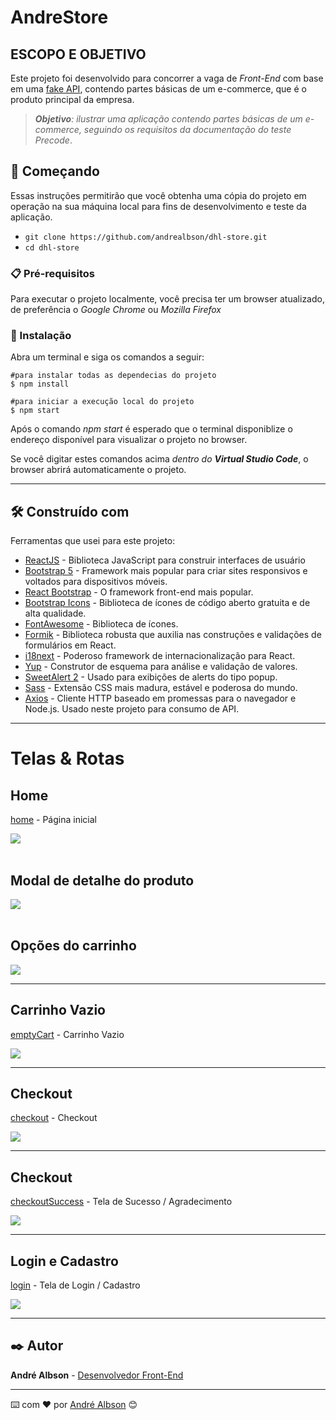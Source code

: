 # AndreStore

## ESCOPO E OBJETIVO
Este projeto foi desenvolvido para concorrer a vaga de *Front-End* com base em uma  [fake API](https://sheltered-meadow-49957.herokuapp.com/documentation/v1.0.0), contendo partes básicas de um e-commerce, que é o produto principal da empresa.

> _**Objetivo**: ilustrar uma aplicação contendo partes básicas de um e-commerce, seguindo os 
> requisitos da documentação do teste Precode_.


## 🚀 Começando

Essas instruções permitirão que você obtenha uma cópia do projeto em operação na sua máquina local para fins de desenvolvimento e teste da aplicação.

- `git clone https://github.com/andrealbson/dhl-store.git`
- `cd dhl-store`

### 📋 Pré-requisitos

Para executar o projeto localmente, você precisa ter um browser atualizado, de preferência o _Google Chrome_ ou _Mozilla Firefox_

### 🔧 Instalação

Abra um terminal e siga os comandos a seguir:

```
#para instalar todas as dependecias do projeto
$ npm install

#para iniciar a execução local do projeto
$ npm start
```

Após o comando _npm start_ é esperado que o terminal disponiblize o endereço disponível para visualizar o projeto no browser.

Se você digitar estes comandos acima _dentro do **Virtual Studio Code**_, o browser abrirá automaticamente o projeto.

<hr/>

## 🛠️ Construído com

Ferramentas que usei para este projeto:

* [ReactJS](https://reactjs.org/) - Biblioteca JavaScript para construir interfaces de usuário
* [Bootstrap 5](https://getbootstrap.com/) - Framework mais popular para criar sites responsivos e voltados para dispositivos móveis.
* [React Bootstrap](https://react-bootstrap.github.io/) - O framework front-end mais popular.
* [Bootstrap Icons](https://icons.getbootstrap.com/) - Biblioteca de ícones de código aberto gratuita e de alta qualidade.
* [FontAwesome](https://icons.getbootstrap.com/) - Biblioteca de ícones.
* [Formik](https://formik.org/) - Biblioteca robusta que auxilia nas construções e validações de formulários em React.
* [i18next](https://react.i18next.com/) - Poderoso framework de internacionalização para React.
* [Yup](https://github.com/jquense/yup) - Construtor de esquema para análise e validação de valores.
* [SweetAlert 2](https://sweetalert2.github.io/) - Usado para exibições de alerts do tipo popup.
* [Sass](https://sass-lang.com/) - Extensão CSS mais madura, estável e poderosa do mundo.
* [Axios](https://axios-http.com/ptbr/docs/intro) - Cliente HTTP baseado em promessas para o navegador e Node.js. Usado neste projeto para consumo de API.

<hr/>

# Telas & Rotas

## Home
[home](http://localhost:3000/home) - Página inicial

<img src="./public/images/home.gif">

<br/>
<br/>

## Modal de detalhe do produto



<img src="./public/images/modal-detalhe-produto.gif">

<br/>
<br/>

## Opções do carrinho

<img src="./public/images/carrinho-home.gif">

<br />
<hr/>

## Carrinho Vazio
[emptyCart](http://localhost:3000/emptyCart) - Carrinho Vazio

<img src="./public/images/carrinho-vazio.gif">

<br />
<hr/>

## Checkout
[checkout](http://localhost:3000/checkout) - Checkout

<img src="./public/images/checkout.gif">

<br />
<hr/>

## Checkout
[checkoutSuccess](http://localhost:3000/checkout) - Tela de Sucesso / Agradecimento

<img src="./public/images/success.gif">

<br />
<hr/>

## Login e Cadastro
[login](http://localhost:3000/login) - Tela de Login / Cadastro

<img src="./public/images/login-cadastro.gif">

<br />
<hr/>

## ✒️ Autor

**André Albson** - [Desenvolvedor Front-End](https://github.com/andrealbson)


---
⌨️ com ❤️ por [André Albson](https://github.com/andrealbson) 😊